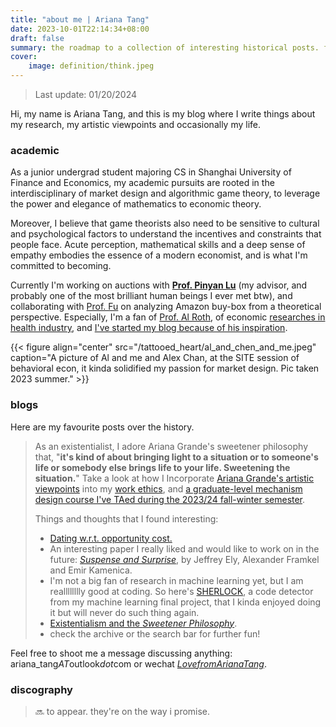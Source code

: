 ```yaml
---
title: "about me | Ariana Tang"
date: 2023-10-01T22:14:34+08:00
draft: false
summary: the roadmap to a collection of interesting historical posts. freshly updated.
cover:
    image: definition/think.jpeg
---
```


> Last update: 01/20/2024

Hi, my name is Ariana Tang, and this is my blog where I write things about my research, my artistic viewpoints and occasionally my life.

### academic

As a junior undergrad student majoring CS in Shanghai University of Finance and Economics, my academic pursuits are rooted in the interdisciplinary of market design and algorithmic game theory, to leverage the power and elegance of mathematics to economic theory.

Moreover, I believe that game theorists also need to be sensitive to cultural and psychological factors to understand the incentives and constraints that people face. Acute perception, mathematical skills and a deep sense of empathy embodies the essence of a modern economist, and is what I'm committed to becoming.

Currently I'm working on auctions with [**Prof. Pinyan Lu**](http://pinyanlu.com/) (my advisor, and probably one of the most brilliant human beings I ever met btw), and collaborating with [Prof. Fu](https://www.fuhuthu.com/) on analyzing Amazon buy-box from a theoretical perspective. Especially, I'm a fan of [Prof. Al Roth](https://web.stanford.edu/~alroth/), of economic [researches in health industry](https://aritang.github.io/posts/kidney/), and [I've started my blog because of his inspiration](https://aritang.github.io/posts/definition/).

{{< figure align="center" src="/tattooed_heart/al_and_chen_and_me.jpeg" caption="A picture of Al and me and Alex Chan, at the SITE session of behavioral econ, it kinda solidified my passion for market design. Pic taken 2023 summer." >}}

### blogs

Here are my favourite posts over the history.

> As an existentialist, I adore Ariana Grande's sweetener philosophy that, "**it's kind of about bringing light to a situation or to someone's life or somebody else brings life to your life. Sweetening the situation.**" Take a look at how I Incorporate [Ariana Grande's artistic viewpoints](https://aritang.github.io/posts/b_graph/) into my [work ethics](https://aritang.github.io/posts/just_like_magic/), and [a graduate-level mechanism design course I've TAed during the 2023/24 fall-winter semester](https://aritang.github.io/posts/ta/).
>
> Things and thoughts that I found interesting:
>
> - [Dating w.r.t. opportunity cost.](https://aritang.github.io/posts/oppoc/)
> - An interesting paper I really liked and would like to work on in the future: *[Suspense and Surprise](https://aritang.github.io/posts/suspense_n_surprise/)*, by Jeffrey Ely, Alexander Framkel and Emir Kamenica.
> - I'm not a big fan of research in machine learning yet, but I am realllllllly good at coding. So here's [SHERLOCK](https://aritang.github.io/posts/all_about_sherlock/), a code detector from my machine learning final project, that I kinda enjoyed doing it but will never do such thing again.
> - [Existentialism and the *Sweetener Philosophy*](https://aritang.github.io/posts/eternal_sunshine/).
> - check the archive or the search bar for further fun!
>

Feel free to shoot me a message discussing anything: ariana_tang*AT*outlook*dot*com or wechat <u>*LovefromArianaTang*</u>.

### discography

> 🔜 to appear. they're on the way i promise.
